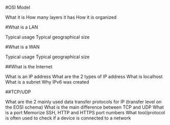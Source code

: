 
#OSI Model

What it is
How many layers it has
How it is organized

#What is a LAN

Typical usage
Typical geographical size

#What is a WAN

Typical usage
Typical geographical size

##What is the Internet

What is an IP address
What are the 2 types of IP address
What is localhost
What is a subnet
Why IPv6 was created

##TCP/UDP

What are the 2 mainly used data transfer protocols for IP 
(transfer level on the EOSI schema)
What is the main difference between TCP and UDP
What is a port
Memorize SSH, HTTP and HTTPS port numbers
What tool/protocol is often used to check if a device is connected to a network
